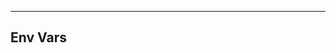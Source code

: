 <!-- Space: Projects -->
<!-- Parent: TerraformNullTags -->
<!-- Title: EnvVars TerraformNullTags -->
<!-- Label: TerraformNullTags -->
<!-- Label: Project -->
<!-- Label: EnvVars -->
<!-- Include: disclaimer.md -->
<!-- Include: ac:toc -->

---

## Env Vars
